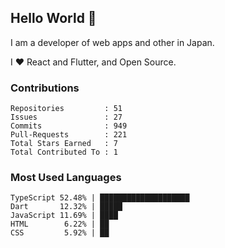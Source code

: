 ## Hello World 👋

I am a developer of web apps and other in Japan.

I ❤️ React and Flutter, and Open Source.

### Contributions

<!-- contributions start -->

    Repositories         : 51
    Issues               : 27
    Commits              : 949
    Pull-Requests        : 221
    Total Stars Earned   : 7
    Total Contributed To : 1

<!-- contributions end -->

### Most Used Languages

<!-- most-used-languages start -->

    TypeScript 52.48% | ████████████████████
    Dart       12.32% | █████
    JavaScript 11.69% | ████
    HTML        6.22% | ██
    CSS         5.92% | ██

<!-- most-used-languages end -->
